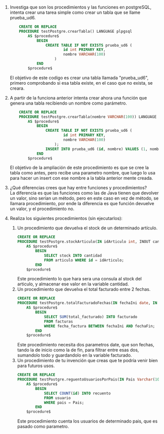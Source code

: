 1. Investiga que son los procedimientos y las funciones en postgreSQL, intenta crear una tarea simple como crear un tabla que se llame prueba_ud6.
    ```sql
        CREATE OR REPLACE
        PROCEDURE testPostgre.crearTabla() LANGUAGE plpgsql
            AS $procedure$
                BEGIN
                    CREATE TABLE IF NOT EXISTS prueba_ud6 (
                            id int PRIMARY KEY,
                            nombre VARCHAR(100)
                        )
                END
            $procedure$
    ```
    El objetivo de este codigo es crear una tabla llamada "prueba_ud6", primero comprobando si esa tabla existe, en el caso que no exista, se creara.

2. A partir de la funciona anterior intenta crear ahora una función que genera una tabla recibiendo un nombre como parámetro.

    ```sql
        CREATE OR REPLACE
        PROCEDURE testPostgre.crearTabla(nombre VARCHAR(100)) LANGUAGE plpgsql
            AS $procedure$
                BEGIN
                    CREATE TABLE IF NOT EXISTS prueba_ud6 (
                            id int PRIMARY KEY,
                            nombre VARCHAR(100)
                        );
                    INSERT INTO prueba_ud6 (id, nombre) VALUES (1, nombre);
                END
            $procedure$
    ```
    El objetivo de la ampliación de este procedimiento es que se cree la tabla como antes, pero recibe una parametro nombre, que luego lo usa para hacer un insert con ese nombre a la tabla anterior mente creada.

3. ¿Qué diferencias crees que hay entre funciones y procedimientos?   
   La diferencia es que las funciones como las de Java tienen que devolver un valor, sino serian un método, pero en este caso en vez de método, se llamara procedimiento, por ende la diferencia es que función devuelve un valor, y el procedimiento no.

4. Realiza los siguientes procedimientos (sin ejecutarlos):
   1. Un procedimiento que devuelva el stock de un determinado artículo.
        ```sql
        CREATE OR REPLACE
        PROCEDURE testPostgre.stockArticulo(IN idArticulo int, INOUT cantidad int) LANGUAGE plpgsql
            AS $procedure$
                BEGIN
                    SELECT stock INTO cantidad 
                    FROM articulo WHERE id = idArticulo;
                END
            $procedure$
        ```
        Este procedimiento lo que hara sera una consula al stock del articulo, y almacenar ese valor en la variable cantidad.
   2. Un procedimiento que devuelva el total facturado entre 2 fechas.
        ```sql
        CREATE OR REPLACE
        PROCEDURE testPostgre.totalFacturadoFechas(IN fechaIni date, IN fechaFin date, INOUT facturado int) LANGUAGE plpgsql
            AS $procedure$
                BEGIN
                    SELECT SUM(total_facturado) INTO facturado
                    FROM facturas
                    WHERE fecha_factura BETWEEN fechaIni AND fechaFin;
                END
            $procedure$
        ```
        Este procedimiento necesita dos parametros date, que son fechas, tando la de inicio como la de fin, para filtrar entre esas dos, sumandolo todo y guardandolo en la variable facturado.
   3. Un procedimiento de tu invención que creas que te podría venir bien para futuros usos.
        ```sql
        CREATE OR REPLACE
        PROCEDURE testPostgre.reguentoUsuariosPorPais(IN Pais Varchar(100), INOUT recuento int) LANGUAGE plpgsql
            AS $procedure$
                BEGIN
                    SELECT COUNT(id) INTO recuento
                    FROM usuario
                    WHERE pais = Pais;
                END
            $procedure$
        ```
        Este procedimiento cuenta los usuarios de determinado pais, que es pasado como parametro.
